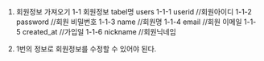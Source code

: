 1. 회원정보 가져오기
    1-1 회원정보 tabel명 users
        1-1-1 userid //회원아이디
        1-1-2 password //회원 비밀번호
        1-1-3 name //회원명
        1-1-4 email //회원 이메일
        1-1-5 created_at //가입일
        1-1-6 nickname //회원닉네임

2. 1번의 정보로 회원정보를 수정할 수 있어야 된다.